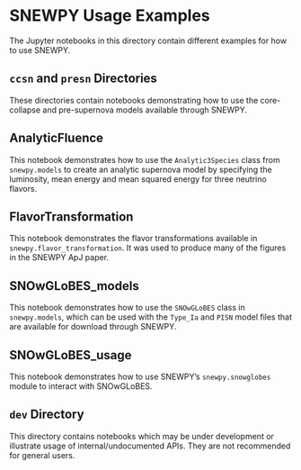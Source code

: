 # SNEWPY Usage Examples

The Jupyter notebooks in this directory contain different examples for how to use SNEWPY.

## `ccsn` and `presn` Directories

These directories contain notebooks demonstrating how to use the core-collapse and pre-supernova models available through SNEWPY.

## AnalyticFluence

This notebook demonstrates how to use the `Analytic3Species` class from `snewpy.models` to create an analytic supernova model by specifying the luminosity, mean energy and mean squared energy for three neutrino flavors.

## FlavorTransformation

This notebook demonstrates the flavor transformations available in `snewpy.flavor_transformation`. It was used to produce many of the figures in the SNEWPY ApJ paper.

## SNOwGLoBES_models

This notebook demonstrates how to use the `SNOwGLoBES` class in `snewpy.models`, which can be used with the `Type_Ia` and `PISN` model files that are available for download through SNEWPY.

## SNOwGLoBES_usage

This notebook demonstrates how to use SNEWPY’s `snewpy.snowglobes` module to interact with SNOwGLoBES.

## `dev` Directory

This directory contains notebooks which may be under development or illustrate usage of internal/undocumented APIs.
They are not recommended for general users.